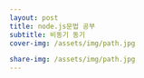 ```yaml
---
layout: post
title: node.js문법 공부
subtitle: 비동기 동기
cover-img: /assets/img/path.jpg

share-img: /assets/img/path.jpg
---
```

